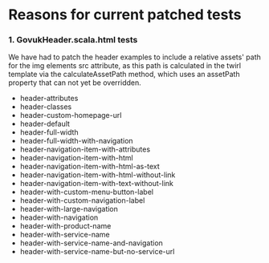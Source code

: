 # Reasons for current patched tests

### 1. GovukHeader.scala.html tests

We have had to patch the header examples to include a relative assets' path for the img elements src attribute, as this path is calculated in the twirl template via the calculateAssetPath method, which uses an assetPath property that can not yet be overridden.

* header-attributes
* header-classes
* header-custom-homepage-url
* header-default
* header-full-width
* header-full-width-with-navigation
* header-navigation-item-with-attributes
* header-navigation-item-with-html
* header-navigation-item-with-html-as-text
* header-navigation-item-with-html-without-link
* header-navigation-item-with-text-without-link
* header-with-custom-menu-button-label
* header-with-custom-navigation-label
* header-with-large-navigation
* header-with-navigation
* header-with-product-name
* header-with-service-name
* header-with-service-name-and-navigation
* header-with-service-name-but-no-service-url

